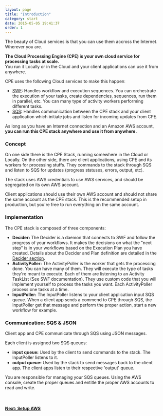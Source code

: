 ```yaml
---
layout: page
title: "Introduction"
category: start
date: 2015-05-05 19:41:37
order: 1
---
```



The beauty of Cloud services is that you can use them accross the Internet. Wherever you are.

<b>The Cloud Processing Engine (CPE) is your own cloud service for processing tasks at scale.</b><br>
You run it Locally or in the Cloud and your client applications can use it from anywhere.

CPE uses the following Cloud services to make this happen:

   - [SWF](http://aws.amazon.com/swf/): Handles workflow and execution sequences. You can orchestrate the execution of your tasks, create dependencies, sequences, run them in parallel, etc. You can many type of activity workers performing different tasks.
   - [SQS](http://aws.amazon.com/sqs/): Handles communication between the CPE stack and your client application which initiate jobs and listen for incoming updates from CPE.

As long as you have an Internet connection and an Amazon AWS account, <b>you can run this CPE stack anywhere and use it from anywhere.</b>

### Concept

On one side there is the CPE Stack, running somewhere in the Cloud or Locally. On the other side, there are client applications, using CPE and its workers for processing stuffs. They commands to the stack through SQS and listen to SQS for updates (progress statuses, errors, output, etc).

The stack uses AWS credentials to use AWS services, and should be segregated on its own AWS account. 

Client applications should use their own AWS account and should not share the same account as the CPE stack. This is the recommended setup in production, but you're free to run everything on the same account.

### Implementation

The CPE stack is composed of three components:

   - **Decider:** The Decider is a daemon that connects to SWF and follow the progress of your workflows. It makes the decisions on what the "next step" is in your workflows based on the Execution Plan you have created. Details about the Decider and Plan definition are detailed in the [Decider section](/struct/decider.html).
   - **ActivityPoller:** The ActivityPoller is the worker that gets the processing done. You can have many of them. They will execute the type of tasks they're meant to execute. Each of them are listening to an Activity TaskList (See SWF documentation). They use custom code that you will implement yourself to process the tasks you want. Each ActivityPoller process one tasks at a time.
   - **InputPoller:** The InputPoller listens to your client application input SQS queue. When a client app sends a commend to CPE through SQS, the InputPoller get that message and perform the proper action, start a new workflow for example.


### Communication: SQS & JSON

Client app and CPE communicate through SQS using JSON messages.

Each client is assigned two SQS queues:

   - **input queue:** Used by the client to send commands to the stack. The InputPoller listens to it.
   - **output queue:** Used by the stack to send messages back to the client app. The client apps listen to their respective 'output' queue.

You are responsible for managing your SQS queues. Using the AWS console, create the proper queues and entitle the proper AWS accounts to read and write.

<br>

<p>
<h4><a href="setup-aws.html">Next: Setup AWS</a></h4>
</p>
